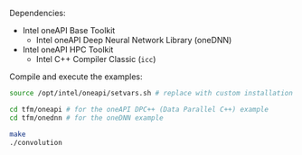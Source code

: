 Dependencies:

- Intel oneAPI Base Toolkit
  - Intel oneAPI Deep Neural Network Library (oneDNN)
- Intel oneAPI HPC Toolkit
  - Intel C++ Compiler Classic (`icc`)

Compile and execute the examples:

```bash
source /opt/intel/oneapi/setvars.sh # replace with custom installation path 

cd tfm/oneapi # for the oneAPI DPC++ (Data Parallel C++) example
cd tfm/onednn # for the oneDNN example

make
./convolution
```
